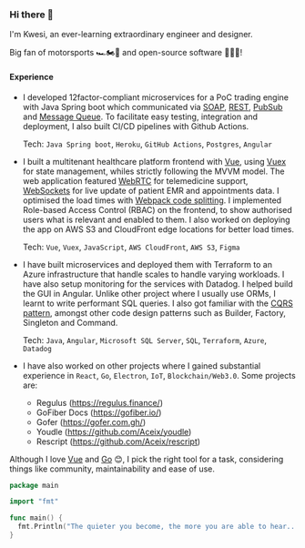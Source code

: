 ### Hi there 👋

I'm Kwesi, an ever-learning extraordinary engineer and designer.

Big fan of motorsports 🏎️🏍️🏁 and open-source software 👨‍💻😎!


#### Experience

- I developed 12factor-compliant microservices for a PoC trading engine with Java Spring boot which communicated via [SOAP](https://www.w3.org/TR/2000/NOTE-SOAP-20000508/), [REST](https://en.wikipedia.org/wiki/Representational_state_transfer), [PubSub](https://en.wikipedia.org/wiki/Publish%E2%80%93subscribe_pattern) and [Message Queue](https://en.wikipedia.org/wiki/Message_queue).
To facilitate easy testing, integration and deployment, I also built CI/CD pipelines with Github Actions.
  
  Tech: `Java Spring boot`, `Heroku`, `GitHub Actions`, `Postgres`, `Angular`

- I built a multitenant healthcare platform frontend with [Vue](https://vuejs.org/), using [Vuex](https://vuex.vuejs.org/) for state management, whiles strictly following the MVVM model. The web application featured [WebRTC](https://webrtc.org/) for telemedicine support, [WebSockets](https://datatracker.ietf.org/doc/html/rfc6455) for live update of patient EMR and appointments data. I optimised the load times with [Webpack code splitting](https://webpack.js.org/guides/code-splitting/). I implemented Role-based Access Control (RBAC) on the frontend, to show authorised users what is relevant and enabled to them. I also worked on deploying the app on AWS S3 and CloudFront edge locations for better load times.
  
  Tech: `Vue`, `Vuex`, `JavaScript`, `AWS CloudFront`, `AWS S3`, `Figma`

- I have built microservices and deployed them with Terraform to an Azure infrastructure that handle scales to handle varying workloads. I have also setup monitoring for the services with Datadog. I helped build the GUI in Angular. Unlike other project where I usually use ORMs, I learnt to write performant SQL queries. I also got familiar with the [CQRS pattern](https://martinfowler.com/bliki/CQRS.html), amongst other code design patterns such as Builder, Factory, Singleton and Command.
  
  Tech: `Java`, `Angular`, `Microsoft SQL Server`, `SQL`, `Terraform`, `Azure`, `Datadog`

- I have also worked on other projects where I gained substantial experience in `React`, `Go`, `Electron`, `IoT`, `Blockchain/Web3.0`. Some projects are:
  - Regulus (https://regulus.finance/)
  - GoFiber Docs (https://gofiber.io/)
  - Gofer (https://gofer.com.gh/)
  - Youdle (https://github.com/Aceix/youdle)
  - Rescript (https://github.com/Aceix/rescript)

Although I love [Vue](https://vuejs.org/) and [Go](https://go.dev/) 😊, I pick the right tool for a task, considering things like community, maintainability and ease of use.

```go
package main

import "fmt"

func main() {
  fmt.Println("The quieter you become, the more you are able to hear...")
}
```
